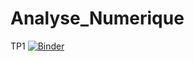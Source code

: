 # Analyse_Numerique
TP1 
[![Binder](https://mybinder.org/badge_logo.svg)](https://mybinder.org/v2/gh/lindabouallegue/Analyse_Numerique/main?labpath=TP1_E.ipynb)


